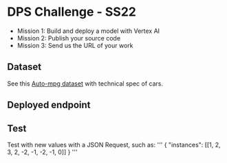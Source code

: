 # DPS Challenge - SS22
- Mission 1: Build and deploy a model with Vertex AI
- Mission 2: Publish your source code
- Mission 3: Send us the URL of your work
## Dataset
See this [Auto-mpg dataset](https://www.kaggle.com/uciml/autompg-dataset) with technical spec of cars.
## Deployed endpoint

## Test
Test with new values with a JSON Request, such as:
'''
{
"instances": [[1, 2, 3, 2, -2, -1, -2, -1, 0]]
}
'''

